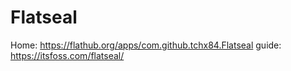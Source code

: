 # Flatseal
Home: https://flathub.org/apps/com.github.tchx84.Flatseal
guide: https://itsfoss.com/flatseal/
